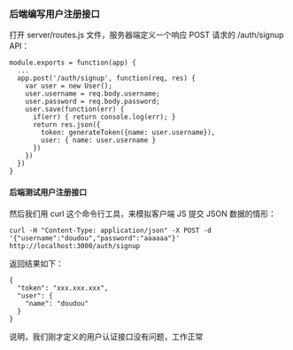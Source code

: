 ### 后端编写用户注册接口

打开 server/routes.js 文件，服务器端定义一个响应 POST 请求的 /auth/signup API：

```
module.exports = function(app) {
  ...
  app.post('/auth/signup', function(req, res) {
    var user = new User();
    user.username = req.body.username;
    user.password = req.body.password;
    user.save(function(err) {
      if(err) { return console.log(err); }
      return res.json({
        token: generateToken({name: user.username}),
        user: { name: user.username }
      })
    })
  })
}

```
#### 后端测试用户注册接口

然后我们用 curl 这个命令行工具，来模拟客户端 JS 提交 JSON 数据的情形：

```
curl -H "Content-Type: application/json" -X POST -d '{"username":"doudou","password":"aaaaaa"}' http://localhost:3000/auth/signup

```
返回结果如下：

```
{
  "token": "xxx.xxx.xxx",
  "user": {
    "name": "doudou"
  }
}

```
说明，我们刚才定义的用户认证接口没有问题，工作正常
